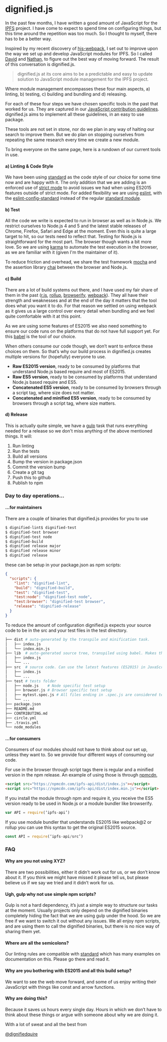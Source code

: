 # dignified.js

In the past few months, I have written a good amount of JavaScript for
the [IPFS](https://ipfs.io/) project. I have come to expect to spend
time on configuring things, but this time around the repetition
was too much. So I thought to myself, there has to be a better way.

Inspired by my recent discovery of [hjs-webpack](https://github.com/HenrikJoreteg/hjs-webpack), I set out to improve upon the way we set up and
develop JavaScript modules for IPFS.
So I called [David](https://github.com/diasdavid) and [Nathan](https://github.com/nginnever), to figure out the
best way of moving forward. The result of this conversation is dignified.js.

> dignified.js at its core aims to be a predictable and easy to update solution to JavaScript module management for the IPFS project.

Where module management encompasses these four main
aspects, a) linting, b) testing, c) building and bundling and d) releasing.

For each of these four steps we have chosen specific tools in the
past that worked for us. They are captured in our
[JavaScript contribution guidelines](js-contribution-guidelines.md). dignified.js aims to implement
all these guidelines, in an easy to use package.

These tools are not set in stone, nor do we plan in any way of halting
our search to improve them. But we do plan on stopping ourselves
from repeating the same research every time we create a new module.

To bring everyone on the same page, here is a rundown of our current
tools in use.

#### a) Linting & Code Style

We have been using [standard](https://github.com/feross/standard) as the
code style of our choice for some time now and are happy with it.
The only addition that we are adding is an enforced use of
[strict mode](https://developer.mozilla.org/en-US/docs/Web/JavaScript/Reference/Strict_mode) to avoid issues we had when using ES2015
features outside of strict mode. For added flexibility we are using
[eslint](http://eslint.org/), with the [eslint-config-standard](https://github.com/feross/eslint-config-standard) instead of the regular [standard module](https://github.com/feross/standard).

#### b) Test

All the code we write is expected to run in browser as well as in Node.js.
We restrict ourselves to Node.js 4 and 5 and the latest stable releases
of Chrome, Firefox, Safari and Edge at the moment.  Even this is quite a
large target to hit, so our tests need to reflect that. Testing for Node.js
is straightforward for the most part. The browser though wants a
bit more love. So we are using [karma](http://karma-runner.github.io)
to automate the test execution in the browser, as we are familiar with
it (given I'm the maintainer of it).

To reduce friction and overhead, we share the test
framework [mocha](http://mochajs.org/) and the assertion library [chai](http://chaijs.com/) between the browser and Node.js.

#### c) Build

There are a lot of build systems out there, and I have used my
fair share of them in the past ([r.js](http://requirejs.org/), [rollup](http://rollupjs.org/), [browserify](http://browserify.org/), [webpack](http://webpack.github.io/)). They all have their strength and weaknesses and at the
end of the day it matters that the tool does what you want it to do. For
that reason we settled on using webpack as it gives us a large control over
every detail when bundling and we feel quite comfortable with it at this
point.

As we are using some features of ES2015 we also need something to ensure
our code runs on the platforms that do not have full support yet. For this
[babel](http://babeljs.io/) is the tool of our choice.

When others consume our code though, we don’t want to enforce these choices
on them. So that’s why our build process in dignified.js creates multiple
versions for (hopefully) everyone to use.

- __Raw ES2015 version__, ready to be consumed by platforms that understand Node.js based require and most of ES2015.
- __Raw ES5 version__, ready to be consumed by platforms that understand Node.js based require and ES5.
- __Concatenated ES5 version__, ready to be consumed by browsers through a script tag, where size does not matter.
- __Concatenated and minified ES5 version__, ready to be consumed by browsers through a script tag, where size matters.

#### d) Release

This is actually quite simple, we have a [gulp](http://gulpjs.com/) task
that runs everything needed for a release so we don't miss
anything of the above mentioned things. It will:

1. Run linting
2. Run the tests
3. Build all versions
4. Bump the version in package.json
5. Commit the version bump
6. Create a git tag
7. Push this to github
8. Publish to npm

### Day to day operations...

#### ...for maintainers

There are a couple of binaries that dignified.js provides for you to use

```sh
$ dignified-lint$ dignified-test
$ dignified-test browser
$ dignified-test node
$ dignified-build
$ dignified release major
$ dignified release minor
$ dignified release
```
these can be setup in your package.json as npm scripts:

```json
{
  "scripts": {
    "lint": "dignified-lint",
    "build": "dignified-build",
    "test": "dignified-test",
    "test:node": "dignified-test node",
    "test:browser": "dignified-test browser",
    "release": "dignified-release"
  }
}
```

To reduce the amount of configuration dignified.js expects your source code to be in the src and your test files in the test directory.

```sh
├── dist # auto-generated by the transpile and minification task.
│   ├── index.js
│   └── index.min.js
├── lib  # auto-generated source tree, transpiled using babel. Makes the code es5 compatible
│   ├── index.js
│   └── ...
├── src  # source code. Can use the latest features (ES2015) in JavaScript.
│   ├── index.js
│   └── ...
├── test # tests folder
│   ├── node.js    # Node specific test setup
│   ├── browser.js # Browser specific test setup
│   ├── mytest.spec.js # All files ending in .spec.js are considered test files to be run
│   └── ...
├── package.json
├── README.md
├── CONTRIBUTING.md
├── circle.yml
├── .travis.yml
└── node_modules
```

#### ...for consumers

Consumers of our modules should not have to think about our set up,
unless they want to.
So we provide four different ways of consuming our code.

For use in the browser through script tags there is regular and a minified version in the npm release.
An example of using those is through [npmcdn](https://npmcdn.com/),

```html
<script src="https://npmcdn.com/ipfs-api/dist/index.js"></script>
<script src="https://npmcdn.com/ipfs-api/dist/index.min.js"></script>
```

If you install the module through npm and require it, you receive the
ES5 version ready to be used in Node.js or a module bundler like browserify.

```js
var API = require(‘ipfs-api’)
```

If you use module bundler that understands ES2015 like webpack@2 or
rollup you can use this syntax to get the original ES2015 source.

```js
const API = require(‘ipfs-api/src’)
```

### FAQ

#### Why are you not using XYZ?

There are two possibilities, either it didn’t work out for us, or
we don’t know about it. If you think we might have missed it please tell us,
but please believe us if we say we tried and it didn’t work for us.

#### Ugh, gulp why not use simple npm scripts?

Gulp is not a hard dependency, it’s just a simple way to structure our tasks
at the moment. Usually projects only depend on the dignified binaries
completely hiding the fact that we are using gulp under the hood. So we are
free if we want to switch it out without any issues. We all enjoy npm
scripts, and are using them to call the dignified binaries, but there
is no nice way of sharing them yet.

#### Where are all the semicolons?

Our linting rules are compatible with [standard](https://github.com/feross/standard)
which has many examples on documentation on this. Please go there and read it.

#### Why are you bothering with ES2015 and all this build setup?

We want to see the web move forward, and some of us enjoy writing
their JavaScript with things like const and arrow functions.

#### Why are doing this?

Because it saves us hours every single day. Hours in which we don’t have to think about these things or argue with someone about why we are doing it.

With a lot of sweat and all the best from

[@dignifiedquire](http://github.com/dignifiedquire/)
